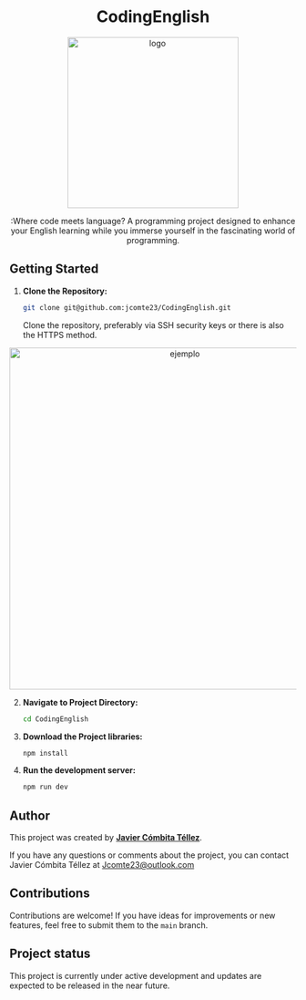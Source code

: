 <h1 align="center">CodingEnglish</h1>

<p align="center"><img src="https://1.bp.blogspot.com/-4nwa3x9A2ac/XnvFNKpoEuI/AAAAAAAALfY/gvc91CEPJ-wO5xnkP2IL4igkpwAefu9agCLcBGAsYHQ/s1600/poster2.png" width="300" alt="logo"></p>

<p align="center">:Where code meets language? A programming project designed to enhance your English learning while you immerse yourself in the fascinating world of programming.</p>

## Getting Started

1. **Clone the Repository:**
   ```bash
   git clone git@github.com:jcomte23/CodingEnglish.git
   ```
   Clone the repository, preferably via SSH security keys or there is also the HTTPS method.

<p align="center"><img src="https://happygitwithr.com/img/github-https-or-ssh-url-annotated.png" width="600" alt="ejemplo"></p>

2. **Navigate to Project Directory:**

   ```bash
   cd CodingEnglish
   ```

3. **Download the Project libraries:**

   ```bash
   npm install
   ```

4. **Run the development server:**
   ```bash
   npm run dev
   ```

## Author

This project was created by **[Javier Cómbita Téllez](https://javiercombita.com/)**.

If you have any questions or comments about the project, you can contact Javier Cómbita Téllez at <a href="mailto:jcomte23@outlook.com" target="_blank">Jcomte23@outlook.com</a>

## Contributions

Contributions are welcome! If you have ideas for improvements or new features, feel free to submit them to the ```main``` branch.

## Project status

This project is currently under active development and updates are expected to be released in the near future.